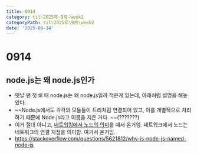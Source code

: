 ```yaml
---
title: 0914
category: til-2025年-9月-week2
categoryPath: til\2025年\9月\week2
date: '2025-09-14'
---
```

# 0914  
## node.js는 왜 node.js인가  
- 옛날 맨 첫 til 때 node.js는 왜 node.js일까 적은게 있는데, 아래처럼 설명을 해놓았다.  
- ~~Node.js에서도 각각의 모듈들이 트리처럼 연결되어 있고, 이를 개별적으로 처리하기 때문에 Node.js라고 이름을 지은 거다. ~~(???????)  
- 이거 절대 아니고, [네트워킹에서 노드의 의미](https://en.wikipedia.org/wiki/Node_(networking))를 떼서 온거임. 네트워크에서 노드는 네트워크의 연결 지점을 의미함. 여기서 온거임.  
- https://stackoverflow.com/questions/5621812/why-is-node-js-named-node-js
